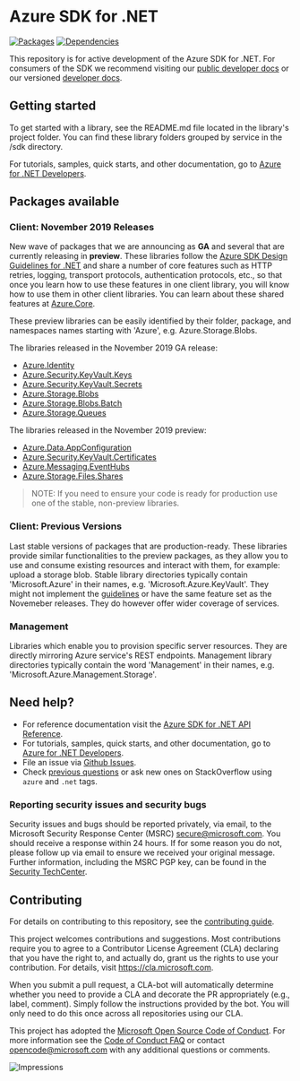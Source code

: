 # Azure SDK for .NET

[![Packages](https://img.shields.io/badge/packages-latest-blue.svg)](https://azure.github.io/azure-sdk/releases/latest/dotnet.html) [![Dependencies](https://img.shields.io/badge/dependencies-analyzed-blue.svg)](https://azuresdkartifacts.blob.core.windows.net/azure-sdk-for-net/dependencies/dependencies.html)

This repository is for active development of the Azure SDK for .NET. For consumers of the SDK we recommend visiting our [public developer docs](https://docs.microsoft.com/en-us/dotnet/azure/) or our versioned [developer docs](https://azure.github.io/azure-sdk-for-net).

## Getting started

To get started with a library, see the README.md file located in the library's project folder. You can find these library folders grouped by service in the /sdk directory.

For tutorials, samples, quick starts, and other documentation, go to [Azure for .NET Developers](https://docs.microsoft.com/en-us/dotnet/azure/).

## Packages available

### Client: November 2019 Releases
New wave of packages that we are announcing as **GA** and several that are currently releasing in **preview**. These libraries follow the [Azure SDK Design Guidelines for .NET](https://azure.github.io/azure-sdk/dotnet/guidelines/) and share a number of core features such as HTTP retries, logging, transport protocols, authentication protocols, etc., so that once you learn how to use these features in one client library, you will know how to use them in other client libraries. You can learn about these shared features at [Azure.Core](sdk/core/Azure.Core/README.md).

These preview libraries can be easily identified by their folder, package, and namespaces names starting with 'Azure', e.g. Azure.Storage.Blobs.

The libraries released in the November 2019 GA release:
* [Azure.Identity](https://github.com/Azure/azure-sdk-for-net/tree/master/sdk/identity/Azure.Identity/README.md)
* [Azure.Security.KeyVault.Keys](https://github.com/Azure/azure-sdk-for-net/blob/master/sdk/keyvault/Azure.Security.KeyVault.Keys/README.md)
* [Azure.Security.KeyVault.Secrets](https://github.com/Azure/azure-sdk-for-net/blob/master/sdk/keyvault/Azure.Security.KeyVault.Secrets/README.md)
* [Azure.Storage.Blobs](https://github.com/Azure/azure-sdk-for-net/blob/master/sdk/storage/Azure.Storage.Blobs/README.md)
* [Azure.Storage.Blobs.Batch](https://github.com/Azure/azure-sdk-for-net/blob/master/sdk/storage/Azure.Storage.Blobs.Batch/README.md)
* [Azure.Storage.Queues](https://github.com/Azure/azure-sdk-for-net/blob/master/sdk/storage/Azure.Storage.Queues/README.md)

The libraries released in the November 2019 preview:
* [Azure.Data.AppConfiguration](https://github.com/Azure/azure-sdk-for-net/blob/master/sdk/appconfiguration/Azure.Data.AppConfiguration/README.md)
* [Azure.Security.KeyVault.Certificates](https://github.com/Azure/azure-sdk-for-net/blob/master/sdk/keyvault/Azure.Security.KeyVault.Certificates/README.md)
* [Azure.Messaging.EventHubs](https://github.com/Azure/azure-sdk-for-net/blob/master/sdk/eventhub/Azure.Messaging.EventHubs/README.md)
* [Azure.Storage.Files.Shares](https://github.com/Azure/azure-sdk-for-net/blob/master/sdk/storage/Azure.Storage.Files.Shares/README.md)

> NOTE: If you need to ensure your code is ready for production use one of the stable, non-preview libraries.

### Client: Previous Versions

Last stable versions of packages that are production-ready. These libraries provide similar functionalities to the preview packages, as they allow you to use and consume existing resources and interact with them, for example: upload a storage blob. Stable library directories typically contain 'Microsoft.Azure' in their names, e.g. 'Microsoft.Azure.KeyVault'. They might not implement the [guidelines](https://azure.github.io/azure-sdk/dotnet_introduction.html) or have the same feature set as the Novemeber releases. They do however offer wider coverage of services.

### Management

Libraries which enable you to provision specific server resources. They are directly mirroring Azure service's REST endpoints. Management library directories typically contain the word 'Management' in their names, e.g. 'Microsoft.Azure.Management.Storage'.

## Need help?

* For reference documentation visit the [Azure SDK for .NET API Reference](http://aka.ms/net-docs).
* For tutorials, samples, quick starts, and other documentation, go to [Azure for .NET Developers](https://docs.microsoft.com/en-us/dotnet/azure/).
* File an issue via [Github Issues](https://github.com/Azure/azure-sdk-for-net/issues/new/choose).
* Check [previous questions](https://stackoverflow.com/questions/tagged/azure+.net) or ask new ones on StackOverflow using `azure` and `.net` tags.

### Reporting security issues and security bugs

Security issues and bugs should be reported privately, via email, to the Microsoft Security Response Center (MSRC) <secure@microsoft.com>. You should receive a response within 24 hours. If for some reason you do not, please follow up via email to ensure we received your original message. Further information, including the MSRC PGP key, can be found in the [Security TechCenter](https://www.microsoft.com/msrc/faqs-report-an-issue).

## Contributing
For details on contributing to this repository, see the [contributing guide](CONTRIBUTING.md).

This project welcomes contributions and suggestions. Most contributions require you to agree to a Contributor License Agreement (CLA) declaring that you have the right to, and actually do, grant us the rights to use your contribution. For details, visit
https://cla.microsoft.com.

When you submit a pull request, a CLA-bot will automatically determine whether you need to provide a CLA and decorate the PR appropriately (e.g., label, comment). Simply follow the instructions provided by the bot. You will only need to do this once across all repositories using our CLA.

This project has adopted the [Microsoft Open Source Code of Conduct](https://opensource.microsoft.com/codeofconduct/). For more information see the [Code of Conduct FAQ](https://opensource.microsoft.com/codeofconduct/faq/) or contact [opencode@microsoft.com](mailto:opencode@microsoft.com) with any additional questions or comments.

![Impressions](https://azure-sdk-impressions.azurewebsites.net/api/impressions/azure-sdk-for-net%2FREADME.png)
